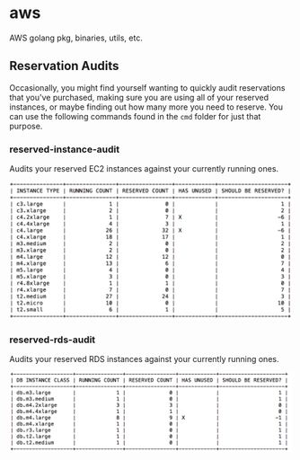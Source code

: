 # aws

AWS golang pkg, binaries, utils, etc.

## Reservation Audits

Occasionally, you might find yourself wanting to quickly audit reservations
that you've purchased, making sure you are using all of your reserved instances,
or maybe finding out how many more you need to reserve. You can use the
following commands found in the `cmd` folder for just that purpose.

### reserved-instance-audit

Audits your reserved EC2 instances against your currently running ones.

![reserved-instance-audit](doc/screenshots/reserved-instance-audit.png)

### reserved-rds-audit

Audits your reserved RDS instances against your currently running ones.

![reserved-rds-audit](doc/screenshots/reserved-rds-audit.png)
